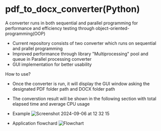 # pdf_to_docx_converter(Python)
A converter runs in both sequential and parallel programming for performance and efficiency testing through object-oriented-programming(OOP)
  - Current repository consists of two converter which runs on sequential and prallel programming
  - Improved performance through library "Multiprocessing" pool and queue in Parallel processing converter
  - GUI implementation for better usability

How to use?
  - Once the converter is run, it will display the GUI window asking the designated PDF folder path and DOCX folder path
  - The converstion result will be shown in the following section with total elapsed time and average CPU usage
  - Example
    ![Screenshot 2024-09-06 at 12 32 15](https://github.com/user-attachments/assets/a13a31a8-6385-4f45-b97c-2dcc27ec9aed)

  - Application flowchard
    ![Flowchart](https://github.com/user-attachments/assets/aab02362-24e6-45ae-be3c-2e8eb619b1cf)


